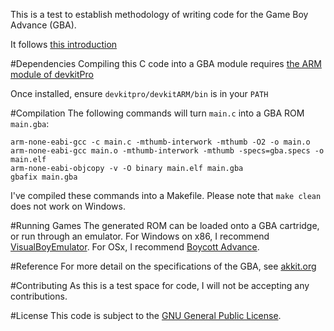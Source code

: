 This is a test to establish methodology of writing code for the Game Boy Advance (GBA).

It follows [this introduction](https://www.reinterpretcast.com/writing-a-game-boy-advance-game)

#Dependencies
Compiling this C code into a GBA module requires [the ARM module of devkitPro](http://devkitpro.org/wiki/Getting_Started/devkitARM)

Once installed, ensure `devkitpro/devkitARM/bin` is in your `PATH`

#Compilation
The following commands will turn `main.c` into a GBA ROM `main.gba`:

    arm-none-eabi-gcc -c main.c -mthumb-interwork -mthumb -O2 -o main.o
    arm-none-eabi-gcc main.o -mthumb-interwork -mthumb -specs=gba.specs -o main.elf
    arm-none-eabi-objcopy -v -O binary main.elf main.gba
    gbafix main.gba

I've compiled these commands into a Makefile. Please note that `make clean` does not work on Windows.

#Running Games
The generated ROM can be loaded onto a GBA cartridge, or run through an emulator. For Windows on x86, I recommend [VisualBoyEmulator](http://www.emuparadise.me/Nintendo_Gameboy_Advance_Emulators/Windows/VisualBoyAdvance/86). For OSx, I recommend [Boycott Advance](http://www.bannister.org/software/ba.htm).

#Reference
For more detail on the specifications of the GBA, see [akkit.org](http://www.akkit.org/info/gbatek.htm#lcdobjoamattributes)

#Contributing
As this is a test space for code, I will not be accepting any contributions.

#License
This code is subject to the [GNU General Public License](https://www.gnu.org/copyleft/gpl.html).
